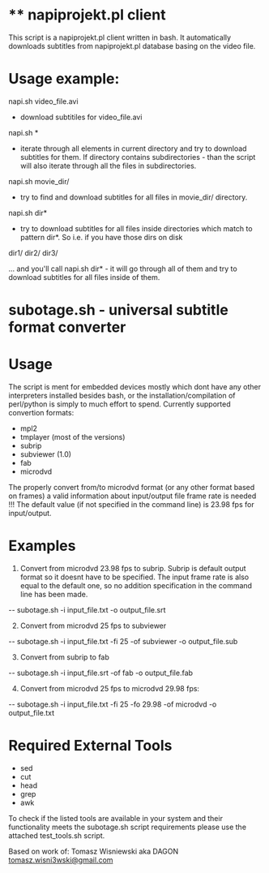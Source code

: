 ** napiprojekt.pl client
=====================

This script is a napiprojekt.pl client written in bash. It automatically downloads subtitles from napiprojekt.pl database basing on the video file.

Usage example:
==============

napi.sh video_file.avi
- download subtitiles for video_file.avi

napi.sh *
- iterate through all elements in current directory and try to download subtitles for them. If directory contains subdirectories - than the script will also iterate through all the files in subdirectories.

napi.sh movie_dir/
- try to find and download subtitles for all files in movie_dir/ directory.

napi.sh dir*
- try to download subtitles for all files inside directories which match to pattern dir*. So i.e. if you have those dirs on disk

dir1/
dir2/
dir3/

... and you'll call napi.sh dir* - it will go through all of them and try to download subtitles for all files inside of them.


subotage.sh - universal subtitle format converter
=====

Usage
=====

The script is ment for embedded devices mostly which dont have any other interpreters installed besides bash, or the installation/compilation of perl/python is simply to much effort to spend. Currently supported convertion formats:

- mpl2
- tmplayer (most of the versions)
- subrip
- subviewer (1.0)
- fab
- microdvd

The properly convert from/to microdvd format (or any other format based on frames) a valid information about input/output file frame rate is needed !!! The default value (if not specified in the command line) is 23.98 fps for input/output.

Examples
========

1. Convert from microdvd 23.98 fps to subrip. Subrip is default output format so it doesnt have to be specified. The input frame rate is also equal to the default one, so no addition specification in the command line has been made.

-- subotage.sh -i input_file.txt -o output_file.srt

2. Convert from microdvd 25 fps to subviewer

-- subotage.sh -i input_file.txt -fi 25 -of subviewer -o output_file.sub

3. Convert from subrip to fab

-- subotage.sh -i input_file.srt -of fab -o output_file.fab

4. Convert from microdvd 25 fps to microdvd 29.98 fps:

-- subotage.sh -i input_file.txt -fi 25 -fo 29.98 -of microdvd -o output_file.txt

Required External Tools
=======================

- sed
- cut
- head
- grep
- awk

To check if the listed tools are available in your system and their functionality meets the subotage.sh script requirements please use the attached test_tools.sh script.

Based on work of: 
Tomasz Wisniewski aka DAGON <tomasz.wisni3wski@gmail.com>
